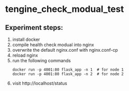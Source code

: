 # tengine_check_modual_test

## Experiment steps:

1. install docker
2. compile health check modual into nginx
3. overwrite the default nginx.conf with nginx.conf-cp
4. reload nginx
5. run the following commands
    ```shell
    docker run -p 4001:80 flask_app -n 1  # for node 1
    docker run -p 4001:80 flask_app -n 2  # for node 2
    ```
6. visit http://localhost/status

